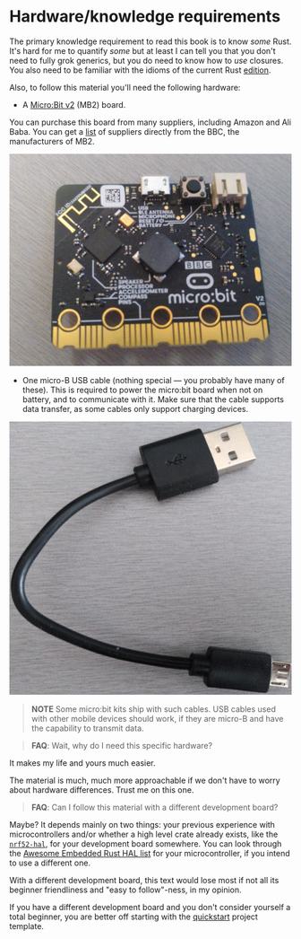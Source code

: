 # Hardware/knowledge requirements

The primary knowledge requirement to read this book is to know *some* Rust. It's
hard for me to quantify *some* but at least I can tell you that you don't need
to fully grok generics, but you do need to know how to *use* closures. You also
need to be familiar with the idioms of the current Rust [edition].

[edition]: https://rust-lang-nursery.github.io/edition-guide/

Also, to follow this material you'll need the following hardware:

- A [Micro:Bit v2] (MB2) board.

[micro:bit v2]: https://tech.microbit.org/hardware/

You can purchase this board from many suppliers, including
Amazon and Ali Baba. You can get a [list][0] of suppliers
directly from the BBC, the manufacturers of MB2.

[0]: https://microbit.org/buy/

<p align="center">
<img title="micro:bit" src="../assets/microbit-v2.jpg">
</p>

- One micro-B USB cable (nothing special — you probably have many of these). This is required
  to power the micro:bit board when not on battery, and to communicate with it.  Make sure
  that the cable supports data transfer, as some cables only support charging devices.

<p align="center">
<img title="micro-B USB cable" src="../assets/usb-cable.jpg">
</p>

> **NOTE** Some micro:bit kits ship with such cables.  USB cables used with other mobile
> devices should work, if they are micro-B and have the capability to transmit data.

> **FAQ**: Wait, why do I need this specific hardware?

It makes my life and yours much easier.

The material is much, much more approachable if we don't have to worry about hardware differences.
Trust me on this one.

> **FAQ**: Can I follow this material with a different development board?

Maybe? It depends mainly on two things: your previous experience with microcontrollers and/or
whether a high level crate already exists, like the [`nrf52-hal`], for your development board
somewhere. You can look through the [Awesome Embedded Rust HAL list] for your microcontroller,
if you intend to use a different one.

[`nrf52-hal`]: https://docs.rs/nrf52-hal
[Awesome Embedded Rust HAL list]: https://github.com/rust-embedded/awesome-embedded-rust#hal-implementation-crates

With a different development board, this text would lose most if not all its beginner friendliness
and "easy to follow"-ness, in my opinion.

If you have a different development board and you don't consider yourself a total beginner, you are
better off starting with the [quickstart] project template.

[quickstart]: https://rust-embedded.github.io/cortex-m-quickstart/cortex_m_quickstart/
